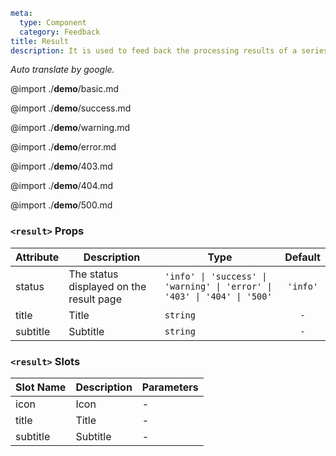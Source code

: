 ```yaml
meta:
  type: Component
  category: Feedback
title: Result
description: It is used to feed back the processing results of a series of operation tasks. It is used when there are important operations that need to inform the user of the processing results and the feedback content is more complicated.
```

*Auto translate by google.*

@import ./__demo__/basic.md

@import ./__demo__/success.md

@import ./__demo__/warning.md

@import ./__demo__/error.md

@import ./__demo__/403.md

@import ./__demo__/404.md

@import ./__demo__/500.md


### `<result>` Props

|Attribute|Description|Type|Default|
|---|---|---|:---:|
|status|The status displayed on the result page|`'info' \| 'success' \| 'warning' \| 'error' \| '403' \| '404' \| '500'`|`'info'`|
|title|Title|`string`|`-`|
|subtitle|Subtitle|`string`|`-`|
### `<result>` Slots

|Slot Name|Description|Parameters|
|---|---|---|
|icon|Icon|-|
|title|Title|-|
|subtitle|Subtitle|-|


